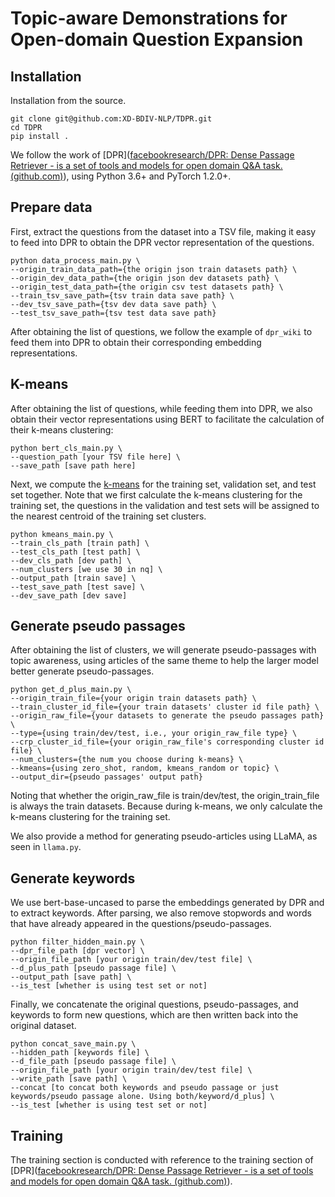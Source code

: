 # Topic-aware Demonstrations for Open-domain Question Expansion

## Installation

Installation from the source.

```
git clone git@github.com:XD-BDIV-NLP/TDPR.git
cd TDPR
pip install .
```

We follow the work of [DPR]([facebookresearch/DPR: Dense Passage Retriever - is a set of tools and models for open domain Q&A task. (github.com)](https://github.com/facebookresearch/DPR)), using Python 3.6+ and PyTorch 1.2.0+.

## Prepare data

First, extract the questions from the dataset into a TSV file, making it easy to feed into DPR to obtain the DPR vector representation of the questions.

```
python data_process_main.py \
--origin_train_data_path={the origin json train datasets path} \
--origin_dev_data_path={the origin json dev datasets path} \
--origin_test_data_path={the origin csv test datasets path} \
--train_tsv_save_path={tsv train data save path} \
--dev_tsv_save_path={tsv dev data save path} \
--test_tsv_save_path={tsv test data save path}
```

After obtaining the list of questions, we follow the example of `dpr_wiki` to feed them into DPR to obtain their corresponding embedding representations.

## K-means

After obtaining the list of questions, while feeding them into DPR, we also obtain their vector representations using BERT to facilitate the calculation of their k-means clustering:

```
python bert_cls_main.py \
--question_path [your TSV file here] \
--save_path [save path here]
```

Next, we compute the [k-means](https://github.com/subhadarship/kmeans_pytorch) for the training set, validation set, and test set together. Note that we first calculate the k-means clustering for the training set,  the questions in the validation and test sets will be assigned to the nearest centroid of the training set clusters.

```
python kmeans_main.py \
--train_cls_path [train path] \
--test_cls_path [test path] \
--dev_cls_path [dev path] \
--num_clusters [we use 30 in nq] \
--output_path [train save] \
--test_save_path [test save] \
--dev_save_path [dev save]
```

## Generate pseudo passages

After obtaining the list of clusters, we will generate pseudo-passages with topic awareness, using articles of the same theme to help the larger model better generate pseudo-passages.

```
python get_d_plus_main.py \
--origin_train_file={your origin train datasets path} \
--train_cluster_id_file={your train datasets' cluster id file path} \
--origin_raw_file={your datasets to generate the pseudo passages path} \
--type={using train/dev/test, i.e., your origin_raw_file type} \
--crp_cluster_id_file={your origin_raw_file's corresponding cluster id file} \
--num_clusters={the num you choose during k-means} \
--kmeans={using zero_shot, random, kmeans_random or topic} \
--output_dir={pseudo passages' output path}
```

Noting that whether the origin_raw_file is train/dev/test, the origin_train_file is always the train datasets. Because during k-means, we only calculate the k-means clustering for the training set.

We also provide a method for generating pseudo-articles using LLaMA, as seen in `llama.py`.

## Generate keywords

We use bert-base-uncased to parse the embeddings generated by DPR and to extract keywords. After parsing, we also remove stopwords and words that have already appeared in the questions/pseudo-passages.

```
python filter_hidden_main.py \
--dpr_file_path [dpr vector] \
--origin_file_path [your origin train/dev/test file] \
--d_plus_path [pseudo passage file] \
--output_path [save path] \
--is_test [whether is using test set or not]
```

Finally, we concatenate the original questions, pseudo-passages, and keywords to form new questions, which are then written back into the original dataset.

```
python concat_save_main.py \
--hidden_path [keywords file] \
--d_file_path [pseudo passage file] \
--origin_file_path [your origin train/dev/test file] \
--write_path [save path] \
--concat [to concat both keywords and pseudo passage or just keywords/pseudo passage alone. Using both/keyword/d_plus] \
--is_test [whether is using test set or not]
```

## Training

The training section is conducted with reference to the training section of [DPR]([facebookresearch/DPR: Dense Passage Retriever - is a set of tools and models for open domain Q&A task. (github.com)](https://github.com/facebookresearch/DPR)).